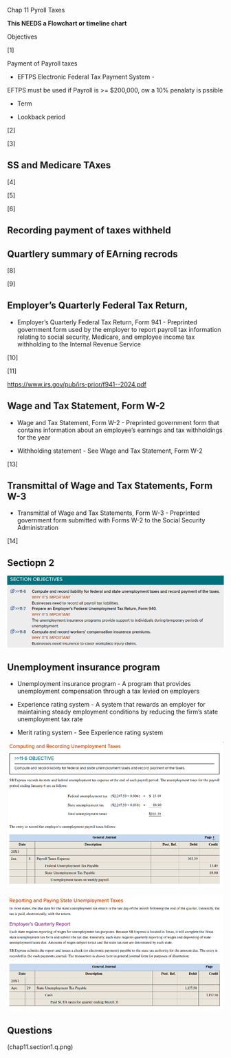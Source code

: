 Chap 11 Pyroll Taxes


**This NEEDS a Flowchart or timeline chart**


Objectives

[1]


Payment of Payroll taxes

- EFTPS Electronic Federal Tax Payment System - 

EFTPS must be used if Payroll is >= $200,000, ow a 10% penalaty is pssible



- Term

- Lookback period


[2]

[3]

## SS and Medicare TAxes

[4]

[5]

[6]

## Recording payment of taxes withheld



## Quartlery summary of EArning recrods


[8]

[9]


## Employer’s Quarterly Federal Tax Return, 

- Employer’s Quarterly Federal Tax Return, Form 941 - Preprinted government form used by the employer to report payroll tax information relating to social security, Medicare, and employee income tax withholding to the Internal Revenue Service

[10]

[11]

https://www.irs.gov/pub/irs-prior/f941--2024.pdf


## Wage and Tax Statement, Form W-2

- Wage and Tax Statement, Form W-2 - Preprinted government form that contains information about an employee’s earnings and tax withholdings for the year

- Withholding statement - See Wage and Tax Statement, Form W-2

[13]


## Transmittal of Wage and Tax Statements, Form W-3

- Transmittal of Wage and Tax Statements, Form W-3 - Preprinted government form submitted with Forms W-2 to the Social Security Administration


[14]



## Sectiopn 2

![](chap11.objectives2.png)


## Unemployment insurance program

- Unemployment insurance program - A program that provides unemployment compensation through a tax levied on employers

- Experience rating system - A system that rewards an employer for maintaining steady employment conditions by reducing the firm’s state unemployment tax rate


- Merit rating system - See Experience rating system



![](computing.unemployment.taxes.png)



![](reporting.quarter.unemployment.taxes.png)






















## Questions

(chap11.section1.q.png)


















